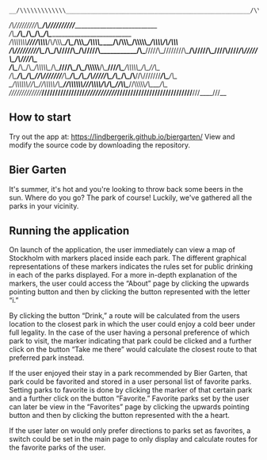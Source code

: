                                                                              __/\\\\\\\\\\\\\____________________________________________________/\\\\\\\\\\\\_________________________________________________________________________        
 _\/\\\/////////\\\________________________________________________/\\\//////////__________________________________________________________________________       
  _\/\\\_______\/\\\__/\\\_________________________________________/\\\______________________________________________/\\\___________________________________      
   _\/\\\\\\\\\\\\\\__\///______/\\\\\\\\___/\\/\\\\\\\____________\/\\\____/\\\\\\\__/\\\\\\\\\_____/\\/\\\\\\\___/\\\\\\\\\\\_____/\\\\\\\\___/\\/\\\\\\___     
    _\/\\\/////////\\\__/\\\___/\\\/////\\\_\/\\\/////\\\___________\/\\\___\/////\\\_\////////\\\___\/\\\/////\\\_\////\\\////____/\\\/////\\\_\/\\\////\\\__    
     _\/\\\_______\/\\\_\/\\\__/\\\\\\\\\\\__\/\\\___\///____________\/\\\_______\/\\\___/\\\\\\\\\\__\/\\\___\///_____\/\\\_______/\\\\\\\\\\\__\/\\\__\//\\\_   
      _\/\\\_______\/\\\_\/\\\_\//\\///////___\/\\\___________________\/\\\_______\/\\\__/\\\/////\\\__\/\\\____________\/\\\_/\\__\//\\///////___\/\\\___\/\\\_  
       _\/\\\\\\\\\\\\\/__\/\\\__\//\\\\\\\\\\_\/\\\___________________\//\\\\\\\\\\\\/__\//\\\\\\\\/\\_\/\\\____________\//\\\\\____\//\\\\\\\\\\_\/\\\___\/\\\_ 
        _\/////////////____\///____\//////////__\///_____________________\////////////_____\////////\//__\///______________\/////______\//////////__\///____\///__                                
## How to start
Try out the app at: https://lindbergerik.github.io/biergarten/
View and modify the source code by downloading the repository.

## Bier Garten
It's summer, it's hot and you're looking to throw back some beers in the sun. Where do you go? The park of course!
Luckily, we've gathered all the parks in your vicinity.

## Running the application
On launch of the application, the user immediately can view a map of Stockholm with markers placed inside each park. The different graphical representations of these markers indicates the rules set for public drinking in each of the parks displayed. For a more in-depth explanation of the markers, the user could access the “About” page by clicking the upwards pointing button and then by clicking the button represented with the letter “i.”

By clicking the button “Drink,” a route will be calculated from the users location to the closest park in which the user could enjoy a cold beer under full legality. In the case of the user having a personal preference of which park to visit, the marker indicating that park could be clicked and a further click on the button “Take me there” would calculate the closest route to that preferred park instead.

If the user enjoyed their stay in a park recommended by Bier Garten, that park could be favorited and stored in a user personal list of favorite parks. Setting parks to favorite is done by clicking the marker of that certain park and a further click on the button “Favorite.” Favorite parks set by the user can later be view in the “Favorites” page by clicking the upwards pointing button and then by clicking the button represented with the a heart.

If the user later on would only prefer directions to parks set as favorites, a switch could be set in the main page to only display and calculate routes for the favorite parks of the user. 



